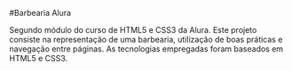 
#Barbearia Alura

Segundo módulo do curso de HTML5 e CSS3 da Alura. Este projeto consiste na representação de uma barbearia, utilização de boas práticas e navegação entre páginas. 
As tecnologias empregadas foram baseados em HTML5 e CSS3.
